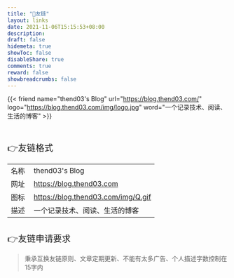 ```yaml
---
title: "🤝友链"
layout: links
date: 2021-11-06T15:15:53+08:00
description: 
draft: false
hidemeta: true
showToc: false
disableShare: true
comments: true
reward: false
showbreadcrumbs: false
---
```


<div class="friend">

{{< friend name="thend03's Blog" url="https://blog.thend03.com/" logo="https://blog.thend03.com/img/logo.jpg" word="一个记录技术、阅读、生活的博客" >}}


</div>

<br/>
<br/>



<div style="font-size: 20px;" class="youlian">👉友链格式</div>

<div style="font-size: 16px;">


|            |                                    |
|------------|------------------------------------|
| 名称&nbsp;   | thend03's Blog                     |
| 网址&nbsp;   | https://blog.thend03.com           |
| 图标&nbsp;   | https://blog.thend03.com/img/Q.gif |
| 描述&nbsp;   | 一个记录技术、阅读、生活的博客                    |

</div>

<br/>

<div style="font-size: 20px;">👉友链申请要求</div>

> 秉承互换友链原则、文章定期更新<!-- 、网站在工信部备案 -->、不能有太多广告、个人描述字数控制在15字内

<br/>






